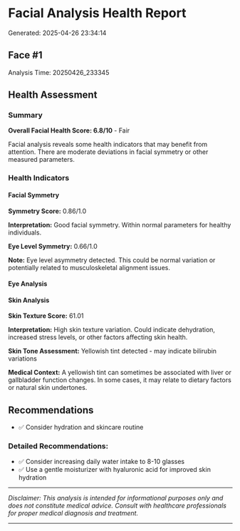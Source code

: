# Facial Analysis Health Report

Generated: 2025-04-26 23:34:14

## Face #1

Analysis Time: 20250426_233345

## Health Assessment

### Summary

**Overall Facial Health Score: 6.8/10** - Fair

Facial analysis reveals some health indicators that may benefit from attention. There are moderate deviations in facial symmetry or other measured parameters.

### Health Indicators

#### Facial Symmetry

**Symmetry Score:** 0.86/1.0

**Interpretation:** Good facial symmetry. Within normal parameters for healthy individuals.

**Eye Level Symmetry:** 0.66/1.0

**Note:** Eye level asymmetry detected. This could be normal variation or potentially related to musculoskeletal alignment issues.

#### Eye Analysis

#### Skin Analysis

**Skin Texture Score:** 61.01

**Interpretation:** High skin texture variation. Could indicate dehydration, increased stress levels, or other factors affecting skin health.

**Skin Tone Assessment:** Yellowish tint detected - may indicate bilirubin variations

**Medical Context:** A yellowish tint can sometimes be associated with liver or gallbladder function changes. In some cases, it may relate to dietary factors or natural skin undertones.

## Recommendations

- ✅ Consider hydration and skincare routine

### Detailed Recommendations:

- ✅ Consider increasing daily water intake to 8-10 glasses
- ✅ Use a gentle moisturizer with hyaluronic acid for improved skin hydration

---

*Disclaimer: This analysis is intended for informational purposes only and does not constitute medical advice. Consult with healthcare professionals for proper medical diagnosis and treatment.*

---
